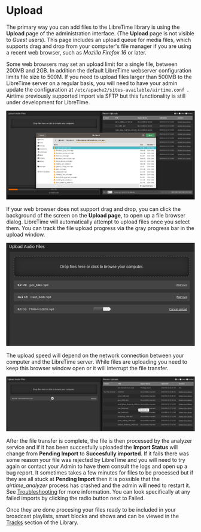 ﻿# Upload
The primary way you can add files to the LibreTime library is using the
**Upload** page of the administration interface. (The **Upload** page is not
visible to *Guest* users). This page includes an upload queue for media files,
which supports drag and drop from your computer's file manager if you are using
a recent web browser, such as *Mozilla Firefox 16* or later.

Some web browsers may set an upload limit for a single file, between 200MB and
2GB. In addition the default LibreTime webserver configuration limits file size
to 500M.  If you need to upload files larger than 500MB to the LibreTime server
on a regular basis, you will need to have your admin update the configuration at
`/etc/apache2/sites-available/airtime.conf `. Airtime previously supported
import via SFTP but this functionality is still under development for LibreTime.

![](static/upload-files-dialog.png)

If your web browser does not support drag and drop, you can click the background
of the screen on the **Upload page**, to open up a file browser dialog.
LibreTime will automatically attempt to upload files once you select them. You
can track the file upload progress via the gray progress bar in the upload
window.

![](static/dialog-progress.png)

The upload speed will depend on the network connection between your computer and
the LibreTime server. While files are uploading you need to keep this browser
window open or it will interrupt the file transfer.

![](static/pending-import.png)

After the file transfer is complete, the file is then processed by the analyzer
service and if it has been succesfully uploaded the **Import Status** will
change from **Pending Import** to **Succesfully imported**. If it fails there
was some reason your file was rejected by LibreTime and you will need to try
again or contact your Admin to have them consult the logs and open up a bug
report. It sometimes takes a few minutes for files to be processed but if they
are all stuck at **Pending Import** then it is possible that the
*airtime_analyzer* process has crashed and the admin will need to restart it.
See [Troubleshooting](../troubleshooting) for more information. You can look
specifically at any failed imports by clicking the radio button next to Failed.

Once they are done procesing your files ready to be included in your broadcast
playlists, smart blocks and shows and can be viewed in the [Tracks](../Tracks)
section of the Library.
